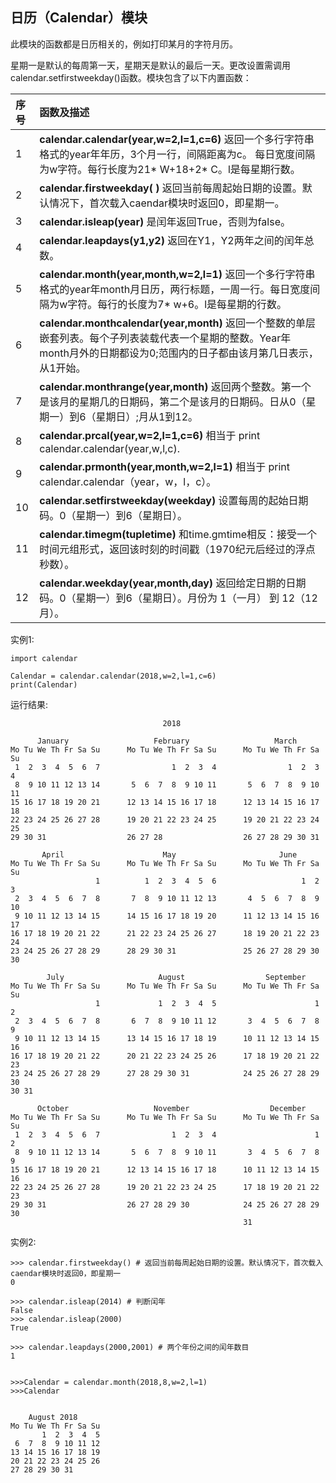 ## 日历（Calendar）模块

此模块的函数都是日历相关的，例如打印某月的字符月历。

星期一是默认的每周第一天，星期天是默认的最后一天。更改设置需调用calendar.setfirstweekday\(\)函数。模块包含了以下内置函数：

| 序号 | 函数及描述 |
| :--- | :--- |
| 1 | **calendar.calendar\(year,w=2,l=1,c=6\)** 返回一个多行字符串格式的year年年历，3个月一行，间隔距离为c。 每日宽度间隔为w字符。每行长度为21\* W+18+2\* C。l是每星期行数。 |
| 2 | **calendar.firstweekday\( \)** 返回当前每周起始日期的设置。默认情况下，首次载入caendar模块时返回0，即星期一。 |
| 3 | **calendar.isleap\(year\)** 是闰年返回True，否则为false。 |
| 4 | **calendar.leapdays\(y1,y2\)** 返回在Y1，Y2两年之间的闰年总数。 |
| 5 | **calendar.month\(year,month,w=2,l=1\)** 返回一个多行字符串格式的year年month月日历，两行标题，一周一行。每日宽度间隔为w字符。每行的长度为7\* w+6。l是每星期的行数。 |
| 6 | **calendar.monthcalendar\(year,month\)** 返回一个整数的单层嵌套列表。每个子列表装载代表一个星期的整数。Year年month月外的日期都设为0;范围内的日子都由该月第几日表示，从1开始。 |
| 7 | **calendar.monthrange\(year,month\)** 返回两个整数。第一个是该月的星期几的日期码，第二个是该月的日期码。日从0（星期一）到6（星期日）;月从1到12。 |
| 8 | **calendar.prcal\(year,w=2,l=1,c=6\)** 相当于 print calendar.calendar\(year,w,l,c\). |
| 9 | **calendar.prmonth\(year,month,w=2,l=1\)** 相当于 print calendar.calendar（year，w，l，c）。 |
| 10 | **calendar.setfirstweekday\(weekday\)** 设置每周的起始日期码。0（星期一）到6（星期日）。 |
| 11 | **calendar.timegm\(tupletime\)** 和time.gmtime相反：接受一个时间元组形式，返回该时刻的时间戳（1970纪元后经过的浮点秒数）。 |
| 12 | **calendar.weekday\(year,month,day\)** 返回给定日期的日期码。0（星期一）到6（星期日）。月份为 1（一月） 到 12（12月）。 |

实例1:

```
import calendar

Calendar = calendar.calendar(2018,w=2,l=1,c=6)
print(Calendar)
```

运行结果:

```
                                  2018

      January                   February                   March
Mo Tu We Th Fr Sa Su      Mo Tu We Th Fr Sa Su      Mo Tu We Th Fr Sa Su
 1  2  3  4  5  6  7                1  2  3  4                1  2  3  4
 8  9 10 11 12 13 14       5  6  7  8  9 10 11       5  6  7  8  9 10 11
15 16 17 18 19 20 21      12 13 14 15 16 17 18      12 13 14 15 16 17 18
22 23 24 25 26 27 28      19 20 21 22 23 24 25      19 20 21 22 23 24 25
29 30 31                  26 27 28                  26 27 28 29 30 31

       April                      May                       June
Mo Tu We Th Fr Sa Su      Mo Tu We Th Fr Sa Su      Mo Tu We Th Fr Sa Su
                   1          1  2  3  4  5  6                   1  2  3
 2  3  4  5  6  7  8       7  8  9 10 11 12 13       4  5  6  7  8  9 10
 9 10 11 12 13 14 15      14 15 16 17 18 19 20      11 12 13 14 15 16 17
16 17 18 19 20 21 22      21 22 23 24 25 26 27      18 19 20 21 22 23 24
23 24 25 26 27 28 29      28 29 30 31               25 26 27 28 29 30
30

        July                     August                  September
Mo Tu We Th Fr Sa Su      Mo Tu We Th Fr Sa Su      Mo Tu We Th Fr Sa Su
                   1             1  2  3  4  5                      1  2
 2  3  4  5  6  7  8       6  7  8  9 10 11 12       3  4  5  6  7  8  9
 9 10 11 12 13 14 15      13 14 15 16 17 18 19      10 11 12 13 14 15 16
16 17 18 19 20 21 22      20 21 22 23 24 25 26      17 18 19 20 21 22 23
23 24 25 26 27 28 29      27 28 29 30 31            24 25 26 27 28 29 30
30 31

      October                   November                  December
Mo Tu We Th Fr Sa Su      Mo Tu We Th Fr Sa Su      Mo Tu We Th Fr Sa Su
 1  2  3  4  5  6  7                1  2  3  4                      1  2
 8  9 10 11 12 13 14       5  6  7  8  9 10 11       3  4  5  6  7  8  9
15 16 17 18 19 20 21      12 13 14 15 16 17 18      10 11 12 13 14 15 16
22 23 24 25 26 27 28      19 20 21 22 23 24 25      17 18 19 20 21 22 23
29 30 31                  26 27 28 29 30            24 25 26 27 28 29 30
                                                    31
```

实例2:

```
>>> calendar.firstweekday() # 返回当前每周起始日期的设置。默认情况下，首次载入caendar模块时返回0，即星期一
0

>>> calendar.isleap(2014) # 判断闰年
False
>>> calendar.isleap(2000)
True

>>> calendar.leapdays(2000,2001) # 两个年份之间的闰年数目
1


>>>Calendar = calendar.month(2018,8,w=2,l=1)
>>>Calendar


    August 2018
Mo Tu We Th Fr Sa Su
       1  2  3  4  5
 6  7  8  9 10 11 12
13 14 15 16 17 18 19
20 21 22 23 24 25 26
27 28 29 30 31
```




